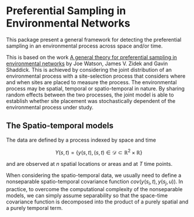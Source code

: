 # Preferential Sampling in Environmental Networks

This package present a general framework for detecting the preferential
sampling in an environmental process across space and/or time.

This is based on the work [A general theory for preferential sampling in
environmental
networks](https://projecteuclid.org/journals/annals-of-applied-statistics/volume-13/issue-4/A-general-theory-for-preferential-sampling-in-environmental-networks/10.1214/19-AOAS1288.full)
by Joe Watson, James V. Zidek and Gavin Shaddick. This is achieved by
considering the joint distribution of an environmental process with a
site-selection process that considers where and when sites are placed to
measure the process. The environmental process may be spatial, temporal
or spatio-temporal in nature. By sharing random effects between the two
processes, the joint model is able to establish whether site placement
was stochastically dependent of the environmental process under study.

## The Spatio-temporal models

The data are defined by a process indexed by space and time

$$
Y(s, t) = \{y(s, t), (s, t) \in \mathcal{D} \subset \mathbb{R}^2\times \mathbb{R}\}
$$

and are observed at $n$ spatial locations or areas and at $T$ time
points.

When considering the spatio-temporal data, we usually need to define a
nonseparable spatio-temporal covariance function
$cov(y(s_i, t), y(s_j, u))$. In practice, to overcome the computational
complexity of the nonseparable models, we can simply assume separability
so that the space-time covariance function is decomposed into the
product of a purely spatial and a purely temporal term.

